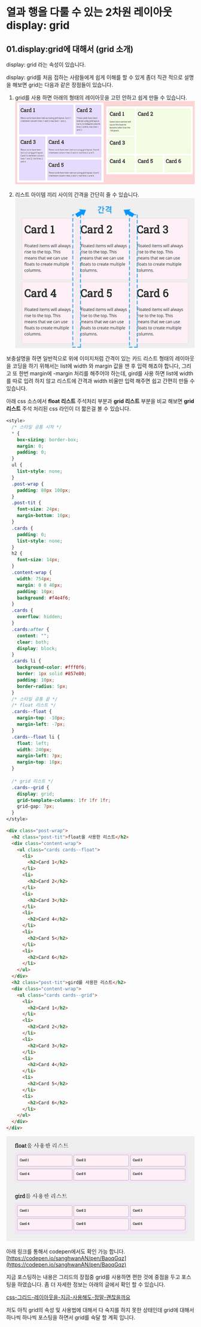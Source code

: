 # 열과 행을 다룰 수 있는 2차원 레이아웃 display: grid

## 01.display:grid에 대해서 (grid 소개)

display: grid 라는 속성이 있습니다.

display: grid를 처음 접하는 사람들에게 쉽게 이해를 할 수 있게 좀더 직관 적으로 설명을 해보면 grid는 다음과 같은 장점들이 있습니다.

1. grid를 사용 하면 아래의 형태의 레이아웃을 고민 안하고 쉽게 만들 수 있습니다.  ![그리드 예시 이미지](./images/grid01.jpg)  

2. 리스트 아이템 끼리 사이의 간격을 간단히 줄 수 있습니다.  ![그리드 예시 이미지02](./images/grid02.jpg)  

보충설명을 하면 일반적으로 위에 이미지처럼 간격이 있는 카드 리스트 형태의 레이아웃을 코딩을 하기 위해서는 list에 width 와 margin 
값을 잰 후 입력 해죠야 합니다, 그리고 또 한번 margin에 -margin 처리를 해주어야 하는데, gird를 사용 하면 list에 width를 따로
입려 하지 않고 리스트에 간격과 width 비율만 입력 해주면 쉽고 간편히 만들 수 있습니다.  

아래 css 소스에서  **float 리스트** 주석처리 부분과 **grid 리스트**  부분을 비교 해보면 **grid 리스트** 주석 처리된 css 라인이 더 짧은걸 볼 수 있습니다.



````css
<style>
  /* 스타일 공통 시작 */
  * {
    box-sizing: border-box;
    margin: 0;
    padding: 0;
  }
  ul {
    list-style: none;
  }
  .post-wrap {
    padding: 80px 100px;
  }
  .post-tit {
    font-size: 24px;
    margin-bottom: 10px;
  }
  .cards {
    padding: 0;
    list-style: none;
  }
  h2 {
    font-size: 14px;
  }
  .content-wrap {
    width: 754px;
    margin: 0 0 40px;
    padding: 10px;
    background: #f4e4f6;
  }
  .cards {
    overflow: hidden;
  }
  .cards:after {
    content: "";
    clear: both;
    display: block;
  }
  .cards li {
    background-color: #fff0f6;
    border: 1px solid #857e80;
    padding: 10px;
    border-radius: 5px;
  }
  /* 스타일 공통 끝 */
  /* float 리스트 */
  .cards--float {
    margin-top: -10px;
    margin-left: -7px;
  }
  .cards--float li {
    float: left;
    width: 240px;
    margin-left: 7px;
    margin-top: 10px;
  }

  /* grid 리스트 */
  .cards--grid {
    display: grid;
    grid-template-columns: 1fr 1fr 1fr;
    grid-gap: 7px;
  }
</style>
````
````html
<div class="post-wrap">
  <h2 class="post-tit">float을 사용한 리스트</h2>
  <div class="content-wrap">
    <ul class="cards cards--float">
      <li>
        <h2>Card 1</h2>
      </li>
      <li>
        <h2>Card 2</h2>
      </li>
      <li>
        <h2>Card 3</h2>
      </li>
      <li>
        <h2>Card 4</h2>
      </li>
      <li>
        <h2>Card 5</h2>
      </li>
      <li>
        <h2>Card 6</h2>
      </li>
    </ul>
  </div>
  <h2 class="post-tit">gird를 사용한 리스트</h2>
  <div class="content-wrap">
    <ul class="cards cards--grid">
      <li>
        <h2>Card 1</h2>
      </li>
      <li>
        <h2>Card 2</h2>
      </li>
      <li>
        <h2>Card 3</h2>
      </li>
      <li>
        <h2>Card 4</h2>
      </li>
      <li>
        <h2>Card 5</h2>
      </li>
      <li>
        <h2>Card 6</h2>
      </li>
    </ul>
  </div>
</div>
````
![gird,float을 적용한 리스트 화면(동일한 결과)](./images/grid03.jpg)    

아래 링크를 통해서 codepen에서도 확인 가능 합니다.  
[https://codepen.io/sanghwanAN/pen/BaoqGqz](https://codepen.io/sanghwanAN/pen/BaoqGqz)

지금 포스팅하는 내용은 그리드의 장점중 grid를 사용하면 편한 것에 중점을 두고 포스팅을 하였습니다.
좀 더 자세한 정보는 아래의 글에서 확인 할 수 있습니다.  


[css-그리드-레이아웃을-지금-사용해도-정말-괜찮을까요](https://webactually.com/2017/11/css-%EA%B7%B8%EB%A6%AC%EB%93%9C-%EB%A0%88%EC%9D%B4%EC%95%84%EC%9B%83%EC%9D%84-%EC%A7%80%EA%B8%88-%EC%82%AC%EC%9A%A9%ED%95%B4%EB%8F%84-%EC%A0%95%EB%A7%90-%EA%B4%9C%EC%B0%AE%EC%9D%84%EA%B9%8C%EC%9A%94/)

저도 아직 grid의 속성 및 사용법에 대해서 다 숙지를 하지 못한 상태인데 grid에 대해서 하나씩 하나씩 포스팅을 하면서 grid를 숙달 할 계획 입니다.

